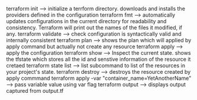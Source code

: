 terraform init --> initialize a terrform directory. downloads and installs the providers defined in the configuration
terraform fmt --> automatically updates configurations in the current directory for readability and consistency. Terraform will print out the names of the files it modified, if any.
terraform validate --> check configuration is syntactically valid and internally consistent
terraform plan --> shows the plan which will applied by apply command but actually not create any resource
terraform apply --> apply the configuration
terraform show --> Inspect the current state. shows the tfstate which stores all the id and senstive information of the resource it cretaed
terraform state list --> list subcommand to list of the resources in your project's state.
terraform destroy --> destroys the resource created by apply commmand
terraform apply -var "container_name=YetAnotherName" --> pass variable value using var flag
terraform output --> displays output captured from output.tf